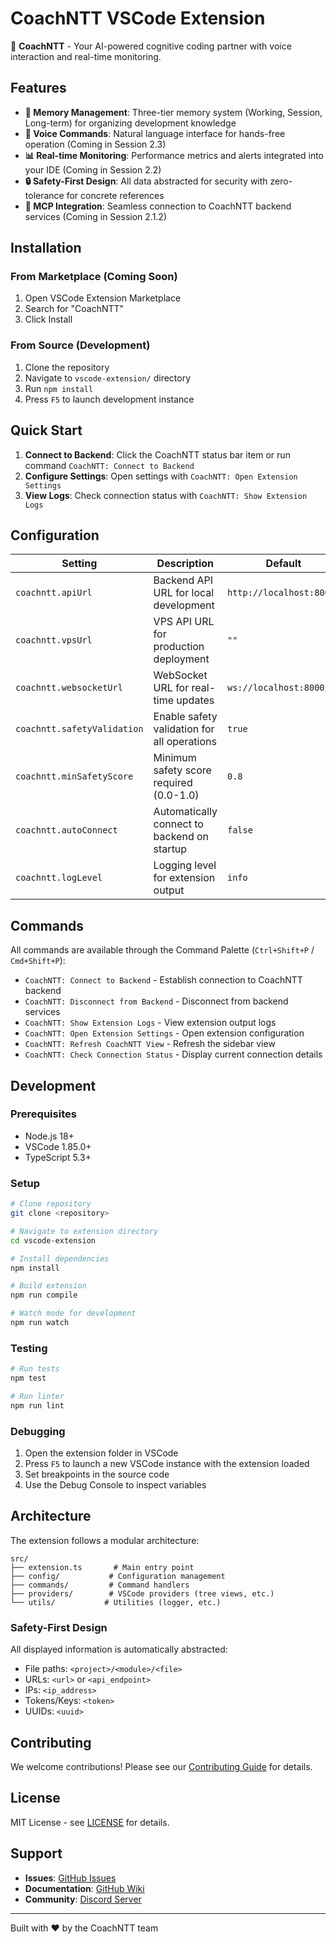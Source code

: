 # CoachNTT VSCode Extension

🧠 **CoachNTT** - Your AI-powered cognitive coding partner with voice interaction and real-time monitoring.

## Features

- **🧠 Memory Management**: Three-tier memory system (Working, Session, Long-term) for organizing development knowledge
- **🎤 Voice Commands**: Natural language interface for hands-free operation (Coming in Session 2.3)
- **📊 Real-time Monitoring**: Performance metrics and alerts integrated into your IDE (Coming in Session 2.2)
- **🔒 Safety-First Design**: All data abstracted for security with zero-tolerance for concrete references
- **🔌 MCP Integration**: Seamless connection to CoachNTT backend services (Coming in Session 2.1.2)

## Installation

### From Marketplace (Coming Soon)
1. Open VSCode Extension Marketplace
2. Search for "CoachNTT"
3. Click Install

### From Source (Development)
1. Clone the repository
2. Navigate to `vscode-extension/` directory
3. Run `npm install`
4. Press `F5` to launch development instance

## Quick Start

1. **Connect to Backend**: Click the CoachNTT status bar item or run command `CoachNTT: Connect to Backend`
2. **Configure Settings**: Open settings with `CoachNTT: Open Extension Settings`
3. **View Logs**: Check connection status with `CoachNTT: Show Extension Logs`

## Configuration

| Setting | Description | Default |
|---------|-------------|---------|
| `coachntt.apiUrl` | Backend API URL for local development | `http://localhost:8000` |
| `coachntt.vpsUrl` | VPS API URL for production deployment | `""` |
| `coachntt.websocketUrl` | WebSocket URL for real-time updates | `ws://localhost:8000/ws` |
| `coachntt.safetyValidation` | Enable safety validation for all operations | `true` |
| `coachntt.minSafetyScore` | Minimum safety score required (0.0-1.0) | `0.8` |
| `coachntt.autoConnect` | Automatically connect to backend on startup | `false` |
| `coachntt.logLevel` | Logging level for extension output | `info` |

## Commands

All commands are available through the Command Palette (`Ctrl+Shift+P` / `Cmd+Shift+P`):

- `CoachNTT: Connect to Backend` - Establish connection to CoachNTT backend
- `CoachNTT: Disconnect from Backend` - Disconnect from backend services
- `CoachNTT: Show Extension Logs` - View extension output logs
- `CoachNTT: Open Extension Settings` - Open extension configuration
- `CoachNTT: Refresh CoachNTT View` - Refresh the sidebar view
- `CoachNTT: Check Connection Status` - Display current connection details

## Development

### Prerequisites
- Node.js 18+
- VSCode 1.85.0+
- TypeScript 5.3+

### Setup
```bash
# Clone repository
git clone <repository>

# Navigate to extension directory
cd vscode-extension

# Install dependencies
npm install

# Build extension
npm run compile

# Watch mode for development
npm run watch
```

### Testing
```bash
# Run tests
npm test

# Run linter
npm run lint
```

### Debugging
1. Open the extension folder in VSCode
2. Press `F5` to launch a new VSCode instance with the extension loaded
3. Set breakpoints in the source code
4. Use the Debug Console to inspect variables

## Architecture

The extension follows a modular architecture:

```
src/
├── extension.ts       # Main entry point
├── config/           # Configuration management
├── commands/         # Command handlers
├── providers/        # VSCode providers (tree views, etc.)
└── utils/           # Utilities (logger, etc.)
```

### Safety-First Design

All displayed information is automatically abstracted:
- File paths: `<project>/<module>/<file>`
- URLs: `<url>` or `<api_endpoint>`
- IPs: `<ip_address>`
- Tokens/Keys: `<token>`
- UUIDs: `<uuid>`

## Contributing

We welcome contributions! Please see our [Contributing Guide](CONTRIBUTING.md) for details.

## License

MIT License - see [LICENSE](../LICENSE) for details.

## Support

- **Issues**: [GitHub Issues](https://github.com/coachntt/vscode-extension/issues)
- **Documentation**: [GitHub Wiki](https://github.com/coachntt/vscode-extension/wiki)
- **Community**: [Discord Server](https://discord.gg/coachntt)

---

Built with ❤️ by the CoachNTT team